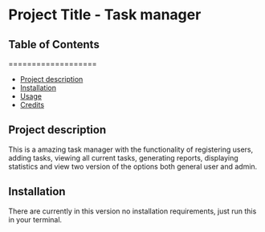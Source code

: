 # Project Title - Task manager


## Table of Contents
===================

  * [Project description](#Project-description)
  * [Installation](#installation)
  * [Usage](#usage)
  * [Credits](#credits)


## Project description
This is a amazing task manager with the functionality of registering users, adding tasks, viewing all current tasks, generating reports, displaying statistics and view two version of the options both general user and admin.

## Installation
There are currently in this version no installation requirements, just run this in your terminal.

## 
